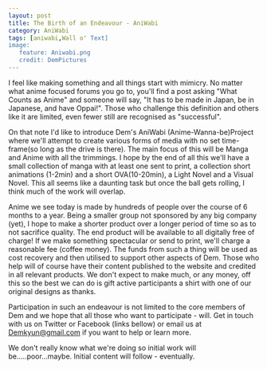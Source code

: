 ```yaml
---
layout: post
title: The Birth of an Endeavour - AniWabi
category: AniWabi
tags: [aniwabi,Wall o' Text]
image:
   feature: Aniwabi.png
   credit: DemPictures
--- 
```



I feel like making something and all things start with mimicry. No matter what anime focused forums you go to, you'll find a post asking "What Counts as Anime" and someone will say, "It has to be made in Japan, be in Japanese, and have Oppai!". Those who challenge this definition and others like it are limited, even fewer still are recognised as "successful".

On that note I'd like to introduce Dem's AniWabi (Anime-Wanna-be)Project where we'll attempt to create various forms of media with no set time-frame(so long as the drive is there). 
The main focus of this will be Manga and Anime with all the trimmings. I hope by the end of all this we'll have a small collection of manga with at least one sent to print, a collection short animations (1-2min) and a short OVA(10-20min), a Light Novel and a Visual Novel.
This all seems like a daunting task but once the ball gets rolling, I think much of the work will overlap.

Anime we see today is made by hundreds of people over the course of 6 months to a year. Being a smaller group not sponsored  by any big company (yet), I hope to make a shorter product over a longer period of time so as to not sacrifice quality.
The end product will be available to all digitally free of charge! If we make something spectacular or send to print, we'll charge a reasonable fee (coffee money). The funds from such a thing will be used as cost recovery and then utilised to support other aspects of Dem. Those who help will of course have their content published to the website and credited in all relevant products.
 We don't expect to make much, or any money, off this so the best we can do is gift active participants a shirt with one of our original designs as thanks.  

Participation in such an endeavour is not limited to the core members of Dem and we hope that all those who want to participate - will. Get in touch with us on Twitter or Facebook (links bellow) or email us at Demkyun@gmail.com if you want to help or learn more.

We don't really know what we're doing so initial work will be.....poor...maybe. 
Initial content will follow - eventually.


